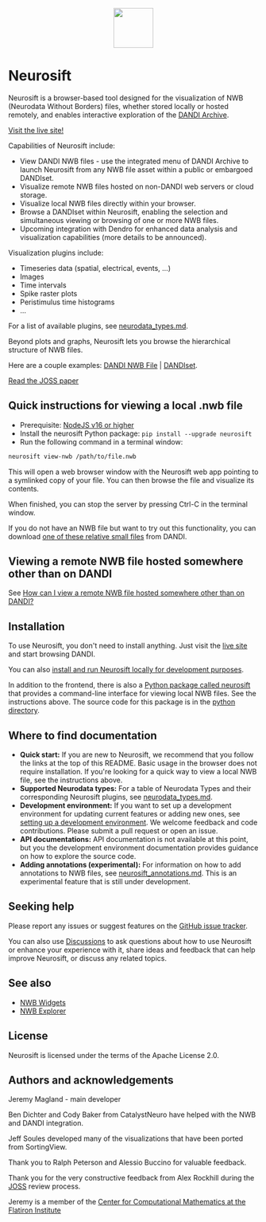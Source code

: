 <p align="center">
  <img src="https://github.com/flatironinstitute/neurosift/assets/844306/6fbc4e77-c16f-4b3e-b136-33d192ec1d94", height=80>
</p>

# Neurosift

Neurosift is a browser-based tool designed for the visualization of NWB (Neurodata Without Borders) files, whether stored locally or hosted remotely, and enables interactive exploration of the [DANDI Archive](https://dandiarchive.org/).

[Visit the live site!](https://flatironinstitute.github.io/neurosift)

Capabilities of Neurosift include:
- View DANDI NWB files - use the integrated menu of DANDI Archive to launch Neurosift from any NWB file asset within a public or embargoed DANDIset.
- Visualize remote NWB files hosted on non-DANDI web servers or cloud storage.
- Visualize local NWB files directly within your browser.
- Browse a DANDIset within Neurosift, enabling the selection and simultaneous viewing or browsing of one or more NWB files.
- Upcoming integration with Dendro for enhanced data analysis and visualization capabilities (more details to be announced).

Visualization plugins include:
- Timeseries data (spatial, electrical, events, ...)
- Images
- Time intervals
- Spike raster plots
- Peristimulus time histograms
- ...

For a list of available plugins, see [neurodata_types.md](doc/neurodata_types.md).

Beyond plots and graphs, Neurosift lets you browse the hierarchical structure of NWB files.

Here are a couple examples: [DANDI NWB File](https://flatironinstitute.github.io/neurosift/?p=/nwb&url=https://api.dandiarchive.org/api/assets/50b43c75-686f-4d06-acf2-cd0b1b42e8be/download/&dandisetId=000402&dandisetVersion=0.230307.2132) | [DANDIset](https://flatironinstitute.github.io/neurosift/?p=/dandiset&dandisetId=000402&dandisetVersion=0.230307.2132).

[Read the JOSS paper](https://joss.theoj.org/papers/10.21105/joss.06590)

## Quick instructions for viewing a local .nwb file

* Prerequisite: [NodeJS v16 or higher](https://nodejs.org/en/download)
* Install the neurosift Python package: `pip install --upgrade neurosift`
* Run the following command in a terminal window:

```bash
neurosift view-nwb /path/to/file.nwb
```

This will open a web browser window with the Neurosift web app pointing to a symlinked copy of your file. You can then browse the file and visualize its contents.

When finished, you can stop the server by pressing Ctrl-C in the terminal window.

If you do not have an NWB file but want to try out this functionality, you can download [one of these relative small files](https://dandiarchive.org/dandiset/000946/draft/files?location=sub-BH494&page=1) from DANDI.

## Viewing a remote NWB file hosted somewhere other than on DANDI

See [How can I view a remote NWB file hosted somewhere other than on DANDI?](https://github.com/flatironinstitute/neurosift/issues/129#issuecomment-1961798285)

## Installation

To use Neurosift, you don't need to install anything. Just visit the [live site](https://flatironinstitute.github.io/neurosift) and start browsing DANDI.

You can also [install and run Neurosift locally for development purposes](doc/development_environment.md).

In addition to the frontend, there is also a [Python package called neurosift](https://pypi.org/project/neurosift/) that provides a command-line interface for viewing local NWB files. See the instructions above. The source code for this package is in the [python directory](python).

## Where to find documentation

* **Quick start:** If you are new to Neurosift, we recommend that you follow the links at the top of this README. Basic usage in the browser does not require installation. If you're looking for a quick way to view a local NWB file, see the instructions above.
* **Supported Neurodata types:** For a table of Neurodata Types and their corresponding Neurosift plugins, see [neurodata_types.md](doc/neurodata_types.md).
* **Development environment:** If you want to set up a development environment for updating current features or adding new ones, see [setting up a development environment](doc/development_environment.md). We welcome feedback and code contributions. Please submit a pull request or open an issue.
* **API documentations:** API documentation is not available at this point, but you the development environment documentation provides guidance on how to explore the source code.
* **Adding annotations (experimental):** For information on how to add annotations to NWB files, see [neurosift_annotations.md](doc/neurosift_annotations.md). This is an experimental feature that is still under development.

## Seeking help

Please report any issues or suggest features on the [GitHub issue tracker](https://github.com/flatironinstitute/neurosift/issues).

You can also use [Discussions](https://github.com/flatironinstitute/neurosift/discussions) to ask questions about how to use Neurosift or enhance your experience with it, share ideas and feedback that can help improve Neurosift, or discuss any related topics.

## See also

* [NWB Widgets](https://nwb-widgets.readthedocs.io/en/latest/)
* [NWB Explorer](https://github.com/MetaCell/nwb-explorer)

## License

Neurosift is licensed under the terms of the Apache License 2.0.

## Authors and acknowledgements

Jeremy Magland - main developer

Ben Dichter and Cody Baker from CatalystNeuro have helped with the NWB and DANDI integration.

Jeff Soules developed many of the visualizations that have been ported from SortingView.

Thank you to Ralph Peterson and Alessio Buccino for valuable feedback.

Thank you for the very constructive feedback from Alex Rockhill during the [JOSS](https://joss.theoj.org/) review process.

Jeremy is a member of the [Center for Computational Mathematics at the Flatiron Institute](https://www.simonsfoundation.org/flatiron/center-for-computational-mathematics/)
